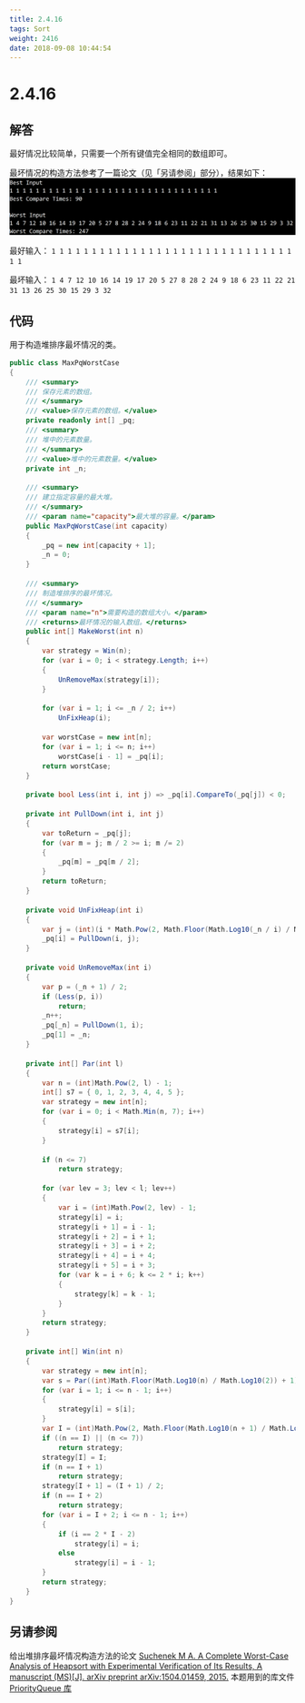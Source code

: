 ```yaml
---
title: 2.4.16
tags: Sort
weight: 2416
date: 2018-09-08 10:44:54
---
```


# 2.4.16


## 解答

最好情况比较简单，只需要一个所有键值完全相同的数组即可。

最坏情况的构造方法参考了一篇论文（见「另请参阅」部分），结果如下：
![](/resources/2-4-16/1.png)

最好输入：
`1 1 1 1 1 1 1 1 1 1 1 1 1 1 1 1 1 1 1 1 1 1 1 1 1 1 1 1 1 1 1 1`

最坏输入：
`1 4 7 12 10 16 14 19 17 20 5 27 8 28 2 24 9 18 6 23 11 22 21 31 13 26 25 30 15 29 3 32`

## 代码

用于构造堆排序最坏情况的类。

```csharp
public class MaxPqWorstCase
{
    /// <summary>
    /// 保存元素的数组。
    /// </summary>
    /// <value>保存元素的数组。</value>
    private readonly int[] _pq;              
    /// <summary>
    /// 堆中的元素数量。
    /// </summary>
    /// <value>堆中的元素数量。</value>
    private int _n;                 

    /// <summary>
    /// 建立指定容量的最大堆。
    /// </summary>
    /// <param name="capacity">最大堆的容量。</param>
    public MaxPqWorstCase(int capacity)
    {
        _pq = new int[capacity + 1];
        _n = 0;
    }

    /// <summary>
    /// 制造堆排序的最坏情况。
    /// </summary>
    /// <param name="n">需要构造的数组大小。</param>
    /// <returns>最坏情况的输入数组。</returns>
    public int[] MakeWorst(int n)
    {
        var strategy = Win(n);
        for (var i = 0; i < strategy.Length; i++)
        {
            UnRemoveMax(strategy[i]);
        }

        for (var i = 1; i <= _n / 2; i++)
            UnFixHeap(i);

        var worstCase = new int[n];
        for (var i = 1; i <= n; i++)
            worstCase[i - 1] = _pq[i];
        return worstCase;
    }

    private bool Less(int i, int j) => _pq[i].CompareTo(_pq[j]) < 0;
      
    private int PullDown(int i, int j)
    {
        var toReturn = _pq[j];
        for (var m = j; m / 2 >= i; m /= 2)
        {
            _pq[m] = _pq[m / 2];
        }
        return toReturn;
    }

    private void UnFixHeap(int i)
    {
        var j = (int)(i * Math.Pow(2, Math.Floor(Math.Log10(_n / i) / Math.Log10(2))));
        _pq[i] = PullDown(i, j);
    }

    private void UnRemoveMax(int i)
    {
        var p = (_n + 1) / 2;
        if (Less(p, i))
            return;
        _n++;
        _pq[_n] = PullDown(1, i);
        _pq[1] = _n;
    }

    private int[] Par(int l)
    {
        var n = (int)Math.Pow(2, l) - 1;
        int[] s7 = { 0, 1, 2, 3, 4, 4, 5 };
        var strategy = new int[n];
        for (var i = 0; i < Math.Min(n, 7); i++)
        {
            strategy[i] = s7[i];
        }

        if (n <= 7)
            return strategy;

        for (var lev = 3; lev < l; lev++)
        {
            var i = (int)Math.Pow(2, lev) - 1;
            strategy[i] = i;
            strategy[i + 1] = i - 1;
            strategy[i + 2] = i + 1;
            strategy[i + 3] = i + 2;
            strategy[i + 4] = i + 4;
            strategy[i + 5] = i + 3;
            for (var k = i + 6; k <= 2 * i; k++)
            {
                strategy[k] = k - 1;
            }
        }
        return strategy;
    }

    private int[] Win(int n)
    {
        var strategy = new int[n];
        var s = Par((int)Math.Floor(Math.Log10(n) / Math.Log10(2)) + 1);
        for (var i = 1; i <= n - 1; i++)
        {
            strategy[i] = s[i];
        }
        var I = (int)Math.Pow(2, Math.Floor(Math.Log10(n + 1) / Math.Log10(2))) - 1;
        if ((n == I) || (n <= 7))
            return strategy;
        strategy[I] = I;
        if (n == I + 1)
            return strategy;
        strategy[I + 1] = (I + 1) / 2;
        if (n == I + 2)
            return strategy;
        for (var i = I + 2; i <= n - 1; i++)
        {
            if (i == 2 * I - 2)
                strategy[i] = i;
            else
                strategy[i] = i - 1;
        }
        return strategy;
    }
}
```

## 另请参阅

给出堆排序最坏情况构造方法的论文
[Suchenek M A. A Complete Worst-Case Analysis of Heapsort with Experimental Verification of Its Results, A manuscript (MS)[J]. arXiv preprint arXiv:1504.01459, 2015.](https://arxiv.org/abs/1504.01459)
本题用到的库文件
[PriorityQueue 库](https://github.com/ikesnowy/Algorithms-4th-Edition-in-Csharp/tree/master/2%20Sorting/2.4/PriorityQueue)
